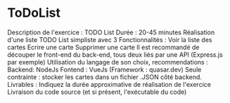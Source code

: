 # ToDoList

Description de l'exercice :
TODO List
Durée : 20-45 minutes
Réalisation d'une liste TODO List simpliste avec 3 Fonctionnalités :
Voir la liste des cartes
Ecrire une carte
Supprimer une carte
Il est recommandé de découper le front-end du back-end, tous deux liés par une API (Express.js par exemple)
Utilisation du langage de son choix, recommendations :
Backend: NodeJs
Fontend : VueJs (Framework : quasar.dev)
Seule contrainte : stocker les cartes dans un fichier .JSON côté backend.
Livrables :
Indiquez la durée approximative de réalisation de l'exercice
Livraison du code source (et si présent, l'exécutable du code)
